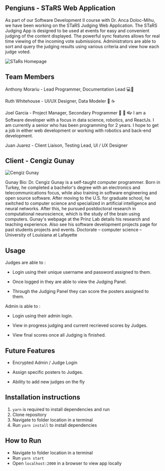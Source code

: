 ## Pengiuns - STaRS Web Application

As part of our Software Development II course with Dr. Anca Doloc-Mihu, we have been working on the STaRS Judging Web Application. The STaRS Judging App is designed to be used at events for easy and convenient judging of the content displayed. The powerful sync features allows for real time viewing of the incoming vote submissions. Administrators are able to sort and query the judging results using various criteria and view how each judge voted.

![STaRs Homepage](https://cdn.discordapp.com/attachments/615241586804129821/646136459304239105/PenguinsCreateScreenshot.png)

## Team Members

Anthony Morariu - Lead Programmer, Documentation Lead 💻🤡

Ruth Whitehouse - UI/UX Designer, Data Modeler :wine_glass: :coffee:

Joel Garcia - Project Manager, Secondary Programmer 🎸 🍗 👓
 I am a Software developer with a focus in data science, robotics, and ReactJs. I am currently a senior who has been programming for 2 years. I hope to get a job in either web development or working with robotics and back-end development.

Juan Juarez - Client Liaison, Testing Lead, UI / UX Designer

## Client - Cengiz Gunay

![Cengiz Gunay](https://www.ggc.edu/sebin/n/d/cgunay.JPG)

Gunay Bio: Dr. Cengiz Gunay is a self-taught computer programmer. Born in Turkey, he completed a bachelor's degree with an electronics and telecommunications focus, while also training in software engineering and open source software. After moving to the U.S. for graduate school, he switched to computer science and specialized in artificial intelligence and neural networks. After this, he pursued postdoctoral research in computational neuroscience, which is the study of the brain using computers. Gunay's webpage at the Prinz Lab details his research and teaching experience. Also see his software development projects page for past students projects and events. Doctorate – computer science – University of Louisiana at Lafayette

## Usage

Judges are able to :

- Login using their unique username and password assigned to them.

- Once logged in they are able to view the Judging Panel.

- Through the Judging Panel they can score the posters assigned to them.

Admin is able to :

- Login using their admin login.

- View in progress judging and current recrieved scores by Judges.

- View final scores once all Judging is finished. 

## Future Features

- Encrypted Admin / Judge Login

- Assign specific posters to Judges.

- Ability to add new judges on the fly

## Installation instructions

1. `yarn` is required to install dependencies and run
1. Clone repository
1. Navigate to folder location in a terminal
1. Run `yarn install` to install dependencies

## How to Run

* Navigate to folder location in a terminal
* Run `yarn start`
* Open `localhost:2000` in a browser to view app locally
